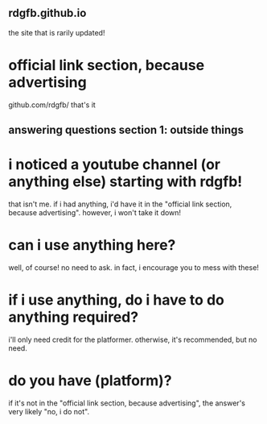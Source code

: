 ## rdgfb.github.io
the site that is rarily updated!

# official link section, because advertising
github.com/rdgfb/
that's it

## answering questions section 1: outside things

# i noticed a youtube channel (or anything else) starting with rdgfb!
that isn't me. if i had anything, i'd have it in the "official link section, because advertising". however, i won't take it down!

# can i use anything here?
well, of course! no need to ask. in fact, i encourage you to mess with these!

# if i use anything, do i have to do anything required?
i'll only need credit for the platformer. otherwise, it's recommended, but no need.

# do you have (platform)?
if it's not in the "official link section, because advertising", the answer's very likely "no, i do not".
